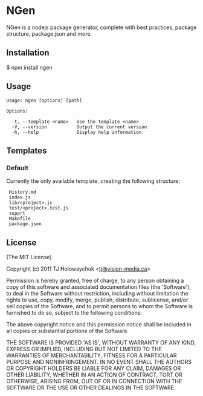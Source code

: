 
# NGen

 NGen is a nodejs package generator, complete with best practices, package structure, package.json and more.

## Installation

  $ npm install ngen

## Usage


    Usage: ngen [options] [path]

    Options:

      -t, --template <name>   Use the template <name>
      -V, --version           Output the current version
      -h, --help              Display help information


## Templates

### Default

 Currently the only available template, creating the following structure:
 
     History.md
     index.js
     lib/<project>.js
     test/<project>.test.js
     supprt
     Makefile
     package.json

## License 

(The MIT License)

Copyright (c) 2011 TJ Holowaychuk &lt;tj@vision-media.ca&gt;

Permission is hereby granted, free of charge, to any person obtaining
a copy of this software and associated documentation files (the
'Software'), to deal in the Software without restriction, including
without limitation the rights to use, copy, modify, merge, publish,
distribute, sublicense, and/or sell copies of the Software, and to
permit persons to whom the Software is furnished to do so, subject to
the following conditions:

The above copyright notice and this permission notice shall be
included in all copies or substantial portions of the Software.

THE SOFTWARE IS PROVIDED 'AS IS', WITHOUT WARRANTY OF ANY KIND,
EXPRESS OR IMPLIED, INCLUDING BUT NOT LIMITED TO THE WARRANTIES OF
MERCHANTABILITY, FITNESS FOR A PARTICULAR PURPOSE AND NONINFRINGEMENT.
IN NO EVENT SHALL THE AUTHORS OR COPYRIGHT HOLDERS BE LIABLE FOR ANY
CLAIM, DAMAGES OR OTHER LIABILITY, WHETHER IN AN ACTION OF CONTRACT,
TORT OR OTHERWISE, ARISING FROM, OUT OF OR IN CONNECTION WITH THE
SOFTWARE OR THE USE OR OTHER DEALINGS IN THE SOFTWARE.